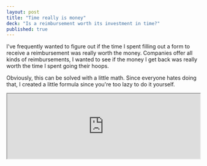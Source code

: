 ```yaml
---
layout: post
title: "Time really is money"
deck: "Is a reimbursement worth its investment in time?"
published: true
---
```


I've frequently wanted to figure out if the time I spent filling out a form to
receive a reimbursement was really worth the money. Companies offer all kinds of
reimbursements, I wanted to see if the money I get back was really worth the
time I spent going their hoops.

Obviously, this can be solved with a little math. Since everyone hates doing
that, I created a little formula since you're too lazy to do it yourself.

<div class="iframe">
<iframe width="100%" height="170" src="http://instacalc.com/release/build547a/embed.html?c=V2FnZSA9ICQxMS43NXxUaW1lID0gMTB8UmVpbWJ1cnNlbWVudCA9ICQ1fFRhc2tfVmFsdWUgPSAkdGltZSAqIChXYWdlIC8gNjApIC8vIERvaW5nIHRoZSB0YXNrIGNvbnN1bWVzIHRoaXMgbXVjaCBtb25leXxBY3R1YWxfQmVuZWZpdCA9ICRyZWltYnVyc2VtZW50IC0gdGFza192YWx1ZSAvLyBZb3VyIGFjdHVhbCBiZW5lZml0IGFmdGVyIHRpbWUgc3BlbnQ&s=ssshh" style="max-width: 620px;"></iframe>
</div>
